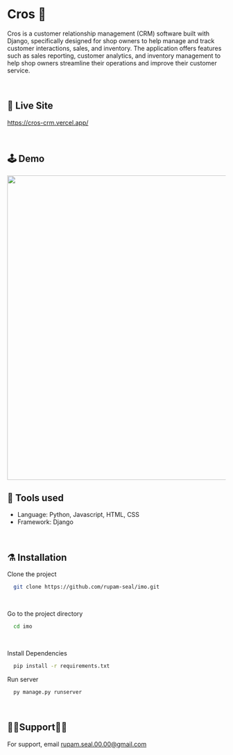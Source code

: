 # Cros 🏪
<p>
Cros is a customer relationship management (CRM) software built with Django, specifically designed for shop owners to help manage and track customer interactions, sales, and inventory. The application offers features such as sales reporting, customer analytics, and inventory management to help shop owners streamline their operations and improve their customer service.
</p>

<br>

## 🚨 Live Site

https://cros-crm.vercel.app/

<br>

## 🕹️ Demo
<img src="https://user-images.githubusercontent.com/72932336/228728520-1db5797e-fb82-4b11-907c-18398ac7be21.png" width="700"/>

<br>

## 🦾 Tools used

- Language: Python, Javascript, HTML, CSS
- Framework: Django

<br>

## ⚗️ Installation

Clone the project

```bash
  git clone https://github.com/rupam-seal/imo.git
```

<br>

Go to the project directory

```bash
  cd imo

```

<br>

Install Dependencies

```bash
  pip install -r requirements.txt

```

Run server

```bash
  py manage.py runserver
```

<br>

## 💁‍♂️Support💁‍♀️

For support, email rupam.seal.00.00@gmail.com
